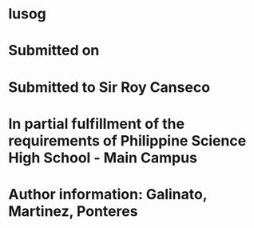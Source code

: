 # lusog
# Submitted on
# Submitted to Sir Roy Canseco
# In partial fulfillment of the requirements of Philippine Science High School - Main Campus
# Author information: Galinato, Martinez, Ponteres
